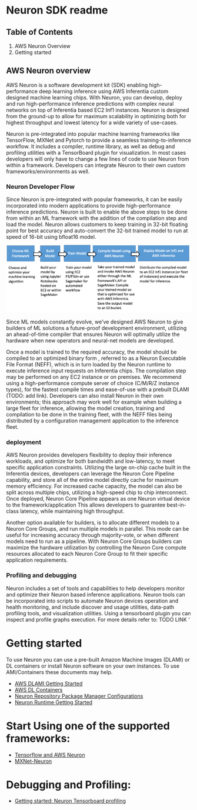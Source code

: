 # Neuron SDK readme

## Table of Contents

1. AWS Neuron Overview
2. Getting started

## AWS Neuron overview

AWS Neuron is a software development kit (SDK) enabling high-performance deep learning inference using AWS Inferentia custom designed machine learning chips. With Neuron, you can develop, deploy and run high-performance inference predictions with complex neural networks on top of Inferentia based EC2 Inf1 instances. Neuron is designed from the ground-up to allow for maximum scalability in optimizing both for highest throughput and lowest latency for a wide variety of use-cases.

Neuron is pre-integrated into popular machine learning frameworks like TensorFlow, MXNet and Pytorch to provide a seamless training-to-inference workflow. It includes a compiler, runtime library, as well as debug and profiling utilities with a TensorBoard plugin for visualization. In most cases developers will only have to change a few lines of code to use Neuron from within a framework. Developers can integrate Neuron to their own custom frameworks/environments as well.


### Neuron Developer Flow

Since Neuron is pre-integrated with popular frameworks, it can be easily incorporated into modern applications to provide high-performance inference predictions. Neuron is built to enable the above steps to be done from within an ML framework with the addition of the compilation step and load the model. Neuron allows customers to keep training in 32-bit floating point for best accuracy and auto-convert the 32-bit trained model to run at speed of 16-bit using bfloat16 model.

![image devflow](./misc/images/devflow.png)

Since ML models constantly evolve, we’ve designed AWS Neuron to give builders of ML solutions a future-proof development environment, utilizing an ahead-of-time compiler that ensures Neuron will optimally utilize the hardware when new operators and neural-net models are developed.

Once a model is trained to the required accuracy, the model should be compiled to an optimized binary form , referred to as a Neuron Executable File Format (NEFF), which is in turn loaded by the Neuron runtime to execute inference input requests on Inferentia chips. The compilation step may be performed on any EC2 instance or on premises. We recommend using a high-performance compute server of choice (C/M/R/Z instance types), for the fastest compile times and ease-of-use with a prebuilt DLAMI (TODO: add link).  Developers can also install Neuron in their own environments; this approach may work well for example when building a large fleet for inference, allowing the model creation, training and compilation to be done in the training fleet, with the NEFF files being distributed by a configuration management application to the inference fleet.

### deployment 

AWS Neuron provides developers flexibility to deploy their inference workloads, and optimize for both bandwidth and low-latency, to meet specific application constraints. Utilizing the large on-chip cache built in the Inferentia devices, developers can leverage the Neuron Core Pipeline capability, and store all of the entire model directly cache for maximum memory efficiency. For increased cache capacity, the model can also be split across multiple chips, utilizing a high-speed chip to chip interconnect. Once deployed, Neuron Core Pipeline appears as one Neuron virtual device to the framework/application This allows developers to guarantee best-in-class latency, while maintaining high throughput.

Another option available for builders, is to allocate different models to a Neuron Core Groups, and run multiple models in parallel. This mode can be useful for increasing accuracy through majority-vote, or when different models need to run as a pipeline. With Neuron Core Groups builders can maximize the hardware utilization by controlling the Neuron Core compute resources allocated to each Neuron Core Group to fit  their specific application requirements.
 

### Profiling and debugging

Neuron includes a set of tools and capabilities to help developers monitor and optimize their Neuron based inference applications. Neuron tools can be incorporated into scripts to automate Neuron devices operation and health monitoring, and include discover and usage utilities, data-path profiling tools, and visualization utilities. Using a tensorboard plugin you can inspect and profile graphs execution. For more details refer to: TODO LINK
‘

# Getting started

To use Neuron you can use a pre-built Amazon Machine Images (DLAMI) or DL containers or install Neuron software on your own instances. To use AMI/Containers these documents may help.

* [AWS DLAMI Getting Started](https://docs.aws.amazon.com/dlami/latest/devguide/gs.html)
* [AWS DL Containers](https://docs.aws.amazon.com/dlami/latest/devguide/deep-learning-containers-ec2.html)
* [Neuron Repository Package Manager Configurations](./docs/guide-repo-config.md)
* [Neuron Runtime Getting Started](./docs/getting-started-neuron-rtd.md)

# Start Using one of the supported frameworks:

* [Tensorflow and AWS Neuron](./docs/tutorial-tensorflow-neuron-compile-infer.md)
* [MXNet-Neuron](./docs/tutorial-mxnet-neuron-compile-infer.md)


# Debugging and Profiling:
* [Getting started: Neuron Tensorboard profiling](./docs/getting-started-tensorboard-neuron.md)





